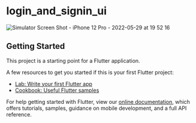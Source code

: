 # login_and_signin_ui

![Simulator Screen Shot - iPhone 12 Pro - 2022-05-29 at 19 52 16](https://user-images.githubusercontent.com/84634788/170887482-ccdb903d-37be-486a-acaf-84bf7d13e387.png)


## Getting Started

This project is a starting point for a Flutter application.

A few resources to get you started if this is your first Flutter project:



- [Lab: Write your first Flutter app](https://flutter.dev/docs/get-started/codelab)
- [Cookbook: Useful Flutter samples](https://flutter.dev/docs/cookbook)

For help getting started with Flutter, view our
[online documentation](https://flutter.dev/docs), which offers tutorials,
samples, guidance on mobile development, and a full API reference.
